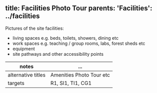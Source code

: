 title: Facilities Photo Tour
parents:
  'Facilities': ../facilities
---

Pictures of the site facilities:
- living spaces e.g. beds, toilets, showers, dining etc
- work spaces e.g. teaching / group rooms, labs, forest sheds etc
- equipment
- site pathways and other accessibility points

notes | ...
-------|-----
alternative titles | Amenities Photo Tour etc
targets | R1, SI1, TI1, CG1
